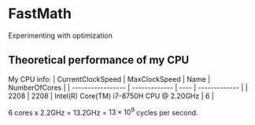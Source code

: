 # FastMath
Experimenting with optimization

## Theoretical performance of my CPU

My CPU info:
| CurrentClockSpeed | MaxClockSpeed | Name | NumberOfCores |
| ----------------- | ------------- | ---- | ------------- |
| 2208              |          2208 | Intel(R) Core(TM) i7-8750H CPU @ 2.20GHz |  6 |

6 cores x 2.2GHz = 13.2GHz =  $13 \times 10^{9}$ cycles per second.
